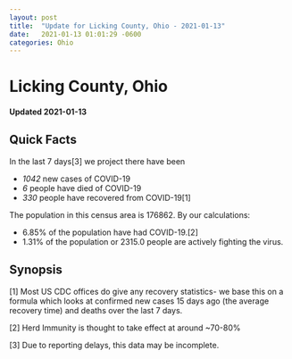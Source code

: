 ```yaml
---
layout: post
title:  "Update for Licking County, Ohio - 2021-01-13"
date:   2021-01-13 01:01:29 -0600
categories: Ohio
---
```


# Licking County, Ohio
#### Updated 2021-01-13

## Quick Facts

In the last 7 days[3] we project there have been
- *1042* new cases of COVID-19
- *6* people have died of COVID-19
- *330* people have recovered from COVID-19[1]

The population in this census area is 176862. By our calculations:
- 6.85% of the population have had COVID-19.[2]
- 1.31% of the population or 2315.0 people are actively fighting the virus.

## Synopsis




[1] Most US CDC offices do give any recovery statistics- we base this on a formula which looks at confirmed new cases
15 days ago (the average recovery time) and deaths over the last 7 days.

[2] Herd Immunity is thought to take effect at around ~70-80%

[3] Due to reporting delays, this data may be incomplete.
 
    